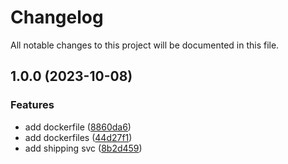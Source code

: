 # Changelog

All notable changes to this project will be documented in this file.

## 1.0.0 (2023-10-08)


### Features

* add dockerfile ([8860da6](https://github.com/farhanangullia/ecommerce-app/commit/8860da60a62cd249ffdda57e9163943892410a30))
* add dockerfiles ([44d27f1](https://github.com/farhanangullia/ecommerce-app/commit/44d27f1430beaeb4687bd2f8085f27ee5692ec00))
* add shipping svc ([8b2d459](https://github.com/farhanangullia/ecommerce-app/commit/8b2d459cbd7bca20c256e9d43163ad95e48a8b6b))
